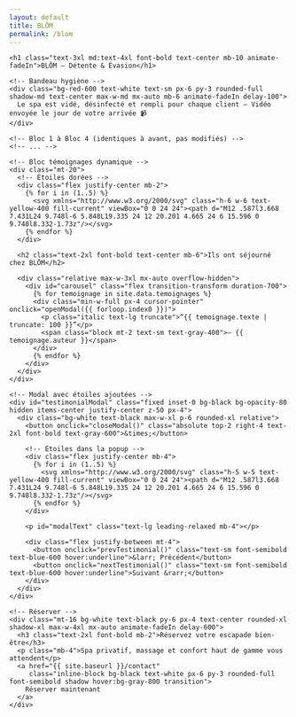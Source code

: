 ```yaml
---
layout: default
title: BLŌM
permalink: /blom
---
```


<section class="bg-black text-white py-12 px-4 w-full overflow-x-hidden">
  <div class="max-w-6xl mx-auto space-y-16">

    <h1 class="text-3xl md:text-4xl font-bold text-center mb-10 animate-fadeIn">BLŌM – Détente & Évasion</h1>

    <!-- Bandeau hygiène -->
    <div class="bg-red-600 text-white text-sm px-6 py-3 rounded-full shadow-md text-center max-w-md mx-auto mb-6 animate-fadeIn delay-100">
      Le spa est vidé, désinfecté et rempli pour chaque client – Vidéo envoyée le jour de votre arrivée 📹
    </div>

    <!-- Bloc 1 à Bloc 4 (identiques à avant, pas modifiés) -->
    <!-- ... -->

    <!-- Bloc témoignages dynamique -->
    <div class="mt-20">
      <!-- Étoiles dorées -->
      <div class="flex justify-center mb-2">
        {% for i in (1..5) %}
          <svg xmlns="http://www.w3.org/2000/svg" class="h-6 w-6 text-yellow-400 fill-current" viewBox="0 0 24 24"><path d="M12 .587l3.668 7.431L24 9.748l-6 5.848L19.335 24 12 20.201 4.665 24 6 15.596 0 9.748l8.332-1.73z"/></svg>
        {% endfor %}
      </div>

      <h2 class="text-2xl font-bold text-center mb-6">Ils ont séjourné chez BLŌM</h2>

      <div class="relative max-w-3xl mx-auto overflow-hidden">
        <div id="carousel" class="flex transition-transform duration-700">
          {% for temoignage in site.data.temoignages %}
          <div class="min-w-full px-4 cursor-pointer" onclick="openModal({{ forloop.index0 }})">
            <p class="italic text-lg truncate">“{{ temoignage.texte | truncate: 100 }}”</p>
            <span class="block mt-2 text-sm text-gray-400">– {{ temoignage.auteur }}</span>
          </div>
          {% endfor %}
        </div>
      </div>
    </div>

    <!-- Modal avec étoiles ajoutées -->
    <div id="testimonialModal" class="fixed inset-0 bg-black bg-opacity-80 hidden items-center justify-center z-50 px-4">
      <div class="bg-white text-black max-w-xl p-6 rounded-xl relative">
        <button onclick="closeModal()" class="absolute top-2 right-4 text-2xl font-bold text-gray-600">&times;</button>

        <!-- Étoiles dans la popup -->
        <div class="flex justify-center mb-4">
          {% for i in (1..5) %}
            <svg xmlns="http://www.w3.org/2000/svg" class="h-5 w-5 text-yellow-400 fill-current" viewBox="0 0 24 24"><path d="M12 .587l3.668 7.431L24 9.748l-6 5.848L19.335 24 12 20.201 4.665 24 6 15.596 0 9.748l8.332-1.73z"/></svg>
          {% endfor %}
        </div>

        <p id="modalText" class="text-lg leading-relaxed mb-4"></p>

        <div class="flex justify-between mt-4">
          <button onclick="prevTestimonial()" class="text-sm font-semibold text-blue-600 hover:underline">&larr; Précédent</button>
          <button onclick="nextTestimonial()" class="text-sm font-semibold text-blue-600 hover:underline">Suivant &rarr;</button>
        </div>
      </div>
    </div>

    <!-- Réserver -->
    <div class="mt-16 bg-white text-black py-6 px-4 text-center rounded-xl shadow-xl max-w-4xl mx-auto animate-fadeIn delay-600">
      <h3 class="text-2xl font-bold mb-2">Réservez votre escapade bien-être</h3>
      <p class="mb-4">Spa privatif, massage et confort haut de gamme vous attendent</p>
      <a href="{{ site.baseurl }}/contact"
         class="inline-block bg-black text-white px-6 py-3 rounded-full font-semibold shadow hover:bg-gray-800 transition">
        Réserver maintenant
      </a>
    </div>
  </div>
</section>

<!-- Scripts -->
<script>
let currentIndex = 0;

function openModal(i) {
  currentIndex = i;
  updateModalText();
  document.getElementById("testimonialModal").classList.remove("hidden");
  document.getElementById("testimonialModal").classList.add("flex");
}

function closeModal() {
  document.getElementById("testimonialModal").classList.add("hidden");
  document.getElementById("testimonialModal").classList.remove("flex");
}

function updateModalText() {
  document.getElementById("modalText").innerText = fullTestimonials[currentIndex];
}

function prevTestimonial() {
  currentIndex = (currentIndex - 1 + fullTestimonials.length) % fullTestimonials.length;
  updateModalText();
}

function nextTestimonial() {
  currentIndex = (currentIndex + 1) % fullTestimonials.length;
  updateModalText();
}
</script>

<script>
const fullTestimonials = [
  {% for temoignage in site.data.temoignages %}
    `{{ temoignage.texte | strip_newlines | escape }}`,
  {% endfor %}
];
</script>

<script>
let carouselIndex = 0;
const carousel = document.getElementById("carousel");
const totalItems = {{ site.data.temoignages | size }};

function showCarouselSlide(index) {
  const offset = -index * 100;
  carousel.style.transform = `translateX(${offset}%)`;
}

setInterval(() => {
  carouselIndex = (carouselIndex + 1) % totalItems;
  showCarouselSlide(carouselIndex);
}, 4000);
</script>
